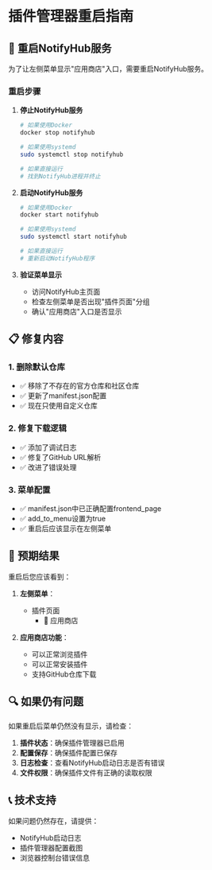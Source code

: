 # 插件管理器重启指南

## 🔄 重启NotifyHub服务

为了让左侧菜单显示"应用商店"入口，需要重启NotifyHub服务。

### 重启步骤

1. **停止NotifyHub服务**
   ```bash
   # 如果使用Docker
   docker stop notifyhub
   
   # 如果使用systemd
   sudo systemctl stop notifyhub
   
   # 如果直接运行
   # 找到NotifyHub进程并终止
   ```

2. **启动NotifyHub服务**
   ```bash
   # 如果使用Docker
   docker start notifyhub
   
   # 如果使用systemd
   sudo systemctl start notifyhub
   
   # 如果直接运行
   # 重新启动NotifyHub程序
   ```

3. **验证菜单显示**
   - 访问NotifyHub主页面
   - 检查左侧菜单是否出现"插件页面"分组
   - 确认"应用商店"入口是否显示

## 📋 修复内容

### 1. 删除默认仓库
- ✅ 移除了不存在的官方仓库和社区仓库
- ✅ 更新了manifest.json配置
- ✅ 现在只使用自定义仓库

### 2. 修复下载逻辑
- ✅ 添加了调试日志
- ✅ 修复了GitHub URL解析
- ✅ 改进了错误处理

### 3. 菜单配置
- ✅ manifest.json中已正确配置frontend_page
- ✅ add_to_menu设置为true
- ✅ 重启后应该显示在左侧菜单

## 🎯 预期结果

重启后您应该看到：

1. **左侧菜单**：
   - 插件页面
     - 📱 应用商店

2. **应用商店功能**：
   - 可以正常浏览插件
   - 可以正常安装插件
   - 支持GitHub仓库下载

## 🔍 如果仍有问题

如果重启后菜单仍然没有显示，请检查：

1. **插件状态**：确保插件管理器已启用
2. **配置保存**：确保插件配置已保存
3. **日志检查**：查看NotifyHub启动日志是否有错误
4. **文件权限**：确保插件文件有正确的读取权限

## 📞 技术支持

如果问题仍然存在，请提供：
- NotifyHub启动日志
- 插件管理器配置截图
- 浏览器控制台错误信息
